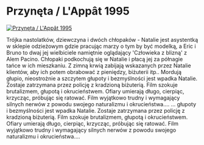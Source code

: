 Przynęta / L'Appât 1995 
=============
[![Przynęta / L'Appât 1995 ](http://vidos.pl/images/player.gif)](http://vidos.pl/przyneta-l-appt-1995)

 Trójka nastolatków, dziewczyna i dwóch chłopaków - Natalie jest asystentką w sklepie odzieżowym gdzie pracując marzy o tym by być modelką, a Eric i Bruno to dwaj jej wielbiciele namiętnie oglądający 'Człowieka z blizną' z Alem Pacino. Chłopaki podkochują się w Natalie i płacą jej za półnagie tańce w ich mieszkaniu. Z zimną krwią zabijają wskazanych przez Natalie klientów, aby ich potem obrabować z pieniędzy, biżuterii itp.. Mordują głupio, nieostrożnie a szczytem głupoty i bezmyślności jest wpadka Natalie. Zostaje zatrzymana przez policję z kradzioną biżuterią. Film szokuje brutalizmem, głupotą i okrucieństwem. Ofiary umierają długo, cierpiąc, krzycząc, próbując się ratować. Film wyjątkowo trudny i wymagający silnych nerwów z powodu swojego naturalizmu i okrucieństwa....   ... głupoty i bezmyślności jest wpadka Natalie. Zostaje zatrzymana przez policję z kradzioną biżuterią. Film szokuje brutalizmem, głupotą i okrucieństwem. Ofiary umierają długo, cierpiąc, krzycząc, próbując się ratować. Film wyjątkowo trudny i wymagający silnych nerwów z powodu swojego naturalizmu i okrucieństwa....
